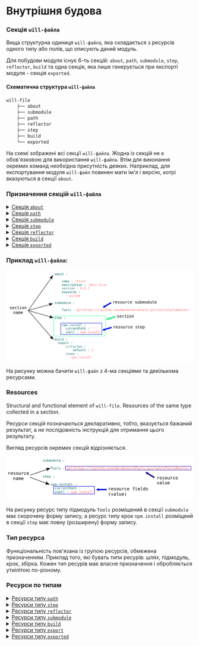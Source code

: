 # Внутрішня будова

### Секція <code>will-файла</code>  

Вища структурна одиниця <code>will-файла</code>, яка складається з ресурсів одного типу або полів, що описують даний модуль.

Для побудови модуля існує 6-ть секцій: `about`, `path`, `submodule`, `step`, `reflector`, `build` та одна секція, яка лише генерується при експорті модуля - секція `exported`.   

#### Схематична структура `will-файла` 

```
will-file
    ├── about
    ├── submodule
    ├── path
    ├── reflector
    ├── step
    ├── build
    └── exported

```

На схемі зображені всі секції `will-файла`. Жодна із секцій не є обов'язковою для використання `will-файла`. Втім для виконання окремих команд необхідна присутність деяких. Наприклад, для експортування модуля `will-файл` повинен мати ім'я і версію, котрі вказуються в секції `about`.

### Призначення секцій `will-файла`

<details>
  <summary><a href="./concept/SectionAbout.md">Секція <code>about</code></a></summary>
  Секція містить описову інформація про модуль.
</details>
<details>
  <summary><a href="./concept/ResourcePath.md#Секція-path">Секція <code>path</code></a></summary>
  Секція містить перелік шляхів модуля для швидкого орієнтування в його файловій структурі.
</details>
<details>
  <summary><a href="./concept/Submodule.section.md">Секція <code>submodule</code></a></summary>
  Секція містить інформацію про підмодулі.
</details>
<details>
  <summary><a href="./concept/ResourceStep.md#Секція-step">Секція <code>step</code></a></summary>
  Секція містить кроки, які можуть бути застосовані збіркою для побудови модуля.
</details>
<details>
  <summary><a href="./concept/ResourceReflector.md#Секція-reflector">Секція <code>reflector</code></a></summary>
  Секція містить рефлектори - ресурси для виконання операцій над групами файлів.
</details>
<details>
  <summary><a href="./concept/ResourceBuild.md#Секція-build">Секція <code>build</code></a></summary>
  Ресурси секції (збірки) описують послідовність і умови виконання процедур створення модуля.
</details>
<details>
  <summary><a href="./concept/SectionExported.md">Секція <code>exported</code></a></summary>
  Секція <code>out-will-файла</code>, програмно генерується при експортуванні модуля, містить перелік всіх експортованих файлів та використовується при імпортуванні даного модуля іншим.
</details>

### Приклад `will-файла`:  

![will.file.inner.png](./Images/will.file.inner.png)  

На рисунку можна бачити `will-файл` з 4-ма секціями та декількома ресурсами.

### Resources

Structural and functional element of <code>will-file</code>. Resources of the same type collected in a section.

Ресурси секцій позначаються декларативно, тобто, вказується бажаний результат, а не послідовність інструкцій для отримання цього результату.

Вигляд ресурсів окремих секцій відрізняється.

![resource.png](./Images/resource.png)  

На рисунку ресурс типу підмодуль `Tools` розміщений в секції `submodule` має скорочену форму запису, а ресурс типу крок `npm.install` розміщеий в секції `step` має повну (розширену) форму запису.

### Тип ресурса

Функціональність пов'язана із групою ресурсів, обмежена призначенням. Приклад того, які бувать типи ресурів: шлях, підмодуль, крок, збірка. Кожен тип ресурів має власне призначення і обробляється утиілітою по-різному.

### Ресурси по типам

<details>
  <summary><a href="./ResourcePath.md.md#Ресурс-шлях">Ресурси типу <code>path</code></a></summary>
  Описують файлову структуру модуля, вказуючи шляхів до файлів даного модуля.
</details>
<details>
  <summary><a href="./ResourceStep.md#Ресурс-крок">Ресурси типу <code>step</code></a></summary>
  Ресурс секції <code>step</code>, який представляє собою інструкцію для виконання утилітою при побудові модуля. Описують операції та бажаний результат. Збірки складаються із кроків.
</details>
<details>
  <summary><a href="./ResourceReflector.md#Ресурс-рефлектор">Ресурси типу <code>reflector</code></a></summary>
  Призначені для вибірки групи файлів для здійснення над ними якоїсь операції.
</details>
<details>
  <summary><a href="./SubmodulesLocalAndRemote.md">Ресурси типу <code>submodule</code></a></summary>
  Є посиланнями на інші модулі, які можливо використати в якості підмодулів даного модуля.
</details>
<details>
  <summary><a href="./ResourceBuild.md#Ресурс-збірка">Ресурси типу <code>build</code></a></summary>
  Містять перелік кроків, котрі потрібно здійснити щоб збудувати модуль.
</details>
<details>
  <summary><a href="./ResourceBuild.md#Ресурс-експорт">Ресурси типу <code>export</code></a></summary>
  Це особливий вид збірки, результатом виконання, якої є згенерованй `out-will-файл`, що може бути використаний іншим модулем.
</details>
<details>
  <summary><a href="./SectionExported.md#Секція-exported">Ресурси типу <code>exported</code></a></summary>
  Цей ресурс генерується при експортуванні модуля і наявний лише в згенерованих файлах. <code>out-will-файл</code> має рівно стільки ресурсів типу <code>exported</code> скільки разів було виконано експортування даного модуля для різних експортів. Ресурси цього типу включають описові поля і перелік експортованих файлів.
</details>
